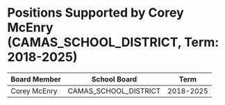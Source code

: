 # Positions Supported by Corey McEnry (CAMAS_SCHOOL_DISTRICT, Term: 2018-2025)

| Board Member | School Board | Term |
|--------------|--------------|------|
| Corey McEnry | CAMAS_SCHOOL_DISTRICT | 2018-2025 |

